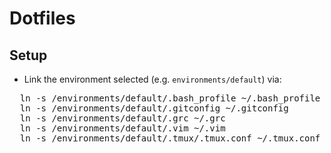 # Dotfiles

## Setup

* Link the environment selected (e.g. `environments/default`)  via:
 <pre>
  ln -s <your/checkout/path>/environments/default/.bash_profile ~/.bash_profile
  ln -s <your/checkout/path>/environments/default/.gitconfig ~/.gitconfig
  ln -s <your/checkout/path>/environments/default/.grc ~/.grc
  ln -s <your/checkout/path>/environments/default/.vim ~/.vim
  ln -s <your/checkout/path>/environments/default/.tmux/.tmux.conf ~/.tmux.conf
 </pre>
